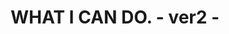 ---
href: 'https://wicd-02-next.vercel.app/'
title: 'WHAT I CAN DO. - ver2 -'
image:
  src: '/works/wicd01.jpg'
tag: ['Awwwards / Nominee']
---